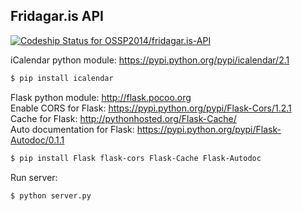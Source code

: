 ## Fridagar.is API

[ ![Codeship Status for OSSP2014/fridagar.is-API](https://codeship.io/projects/3e8436a0-db66-0131-bd14-3e06af3727d6/status?branch=master)](https://codeship.io/projects/24438)

iCalendar python module: https://pypi.python.org/pypi/icalendar/2.1

```sh
$ pip install icalendar
```

Flask python module: http://flask.pocoo.org  
Enable CORS for Flask: https://pypi.python.org/pypi/Flask-Cors/1.2.1  
Cache for Flask: http://pythonhosted.org/Flask-Cache/  
Auto documentation for Flask: https://pypi.python.org/pypi/Flask-Autodoc/0.1.1

```sh
$ pip install Flask flask-cors Flask-Cache Flask-Autodoc
```

Run server:
```sh
$ python server.py
```